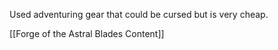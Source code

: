 Used adventuring gear that could be cursed but is very cheap.


[[Forge of the Astral Blades Content]]